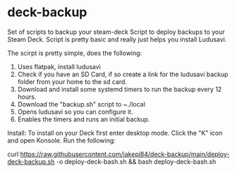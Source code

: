 # deck-backup
Set of scripts to backup your steam-deck
Script to deploy backups to your Steam Deck. Script is pretty basic and really just helps you install Ludusavi.

The scirpt is pretty simple, does the following:
1. Uses flatpak, install ludusavi
2. Check if you have an SD Card, if so create a link for the ludusavi backup folder from your home to the sd card.
3. Download and install some systemd timers to run the backup every 12 hours.
4. Download the "backup.sh" script to ~./local
5. Opens ludusavi so you can configure it.
6. Enables the timers and runs an initial backup.

Install:
To install on your Deck first enter desktop mode. Click the "K" icon and open Konsole. Run the following:

curl https://raw.githubusercontent.com/jakepi84/deck-backup/main/deploy-deck-backup.sh -o deploy-deck-bash.sh && bash deploy-deck-bash.sh
